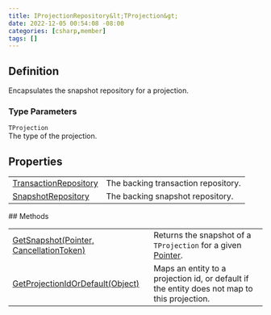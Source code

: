 ```yaml
---
title: IProjectionRepository&lt;TProjection&gt;
date: 2022-12-05 00:54:08 -08:00
categories: [csharp,member]
tags: []
---
```


## Definition

Encapsulates the snapshot repository for a projection.

### Type Parameters
`TProjection`<br />The type of the projection.
## Properties
<table><tr><td><!--/posts/csharp.member.entitydb.abstractions.projections.iprojectionrepository-1.transactionrepository/--><a href='#'>TransactionRepository</a></td><td>
The backing transaction repository.
</td></tr><tr><td><!--/posts/csharp.member.entitydb.abstractions.projections.iprojectionrepository-1.snapshotrepository/--><a href='#'>SnapshotRepository</a></td><td>
The backing snapshot repository.
</td></tr></table>
## Methods
<table><tr><td><!--/posts/csharp.member.entitydb.abstractions.projections.iprojectionrepository-1.getsnapshot/--><a href='#'>GetSnapshot(Pointer, CancellationToken)</a></td><td>
Returns the snapshot of a <code class='language-plaintext highlighter-rouge'>TProjection</code> for a given <a href='/posts/csharp.member.entitydb.abstractions.valueobjects.pointer/'>Pointer</a>.
</td></tr><tr><td><!--/posts/csharp.member.entitydb.abstractions.projections.iprojectionrepository-1.getprojectionidordefault/--><a href='#'>GetProjectionIdOrDefault(Object)</a></td><td>
Maps an entity to a projection id, or default if the entity does not map to this projection.
</td></tr></table>
